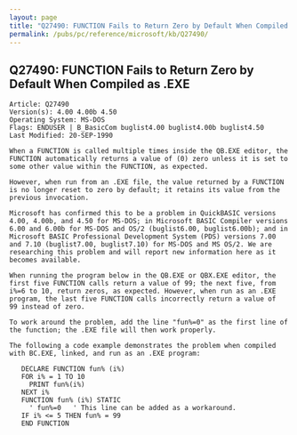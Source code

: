 ```yaml
---
layout: page
title: "Q27490: FUNCTION Fails to Return Zero by Default When Compiled as .EXE"
permalink: /pubs/pc/reference/microsoft/kb/Q27490/
---
```


## Q27490: FUNCTION Fails to Return Zero by Default When Compiled as .EXE

	Article: Q27490
	Version(s): 4.00 4.00b 4.50
	Operating System: MS-DOS
	Flags: ENDUSER | B_BasicCom buglist4.00 buglist4.00b buglist4.50
	Last Modified: 20-SEP-1990
	
	When a FUNCTION is called multiple times inside the QB.EXE editor, the
	FUNCTION automatically returns a value of (0) zero unless it is set to
	some other value within the FUNCTION, as expected.
	
	However, when run from an .EXE file, the value returned by a FUNCTION
	is no longer reset to zero by default; it retains its value from the
	previous invocation.
	
	Microsoft has confirmed this to be a problem in QuickBASIC versions
	4.00, 4.00b, and 4.50 for MS-DOS; in Microsoft BASIC Compiler versions
	6.00 and 6.00b for MS-DOS and OS/2 (buglist6.00, buglist6.00b); and in
	Microsoft BASIC Professional Development System (PDS) versions 7.00
	and 7.10 (buglist7.00, buglist7.10) for MS-DOS and MS OS/2. We are
	researching this problem and will report new information here as it
	becomes available.
	
	When running the program below in the QB.EXE or QBX.EXE editor, the
	first five FUNCTION calls return a value of 99; the next five, from
	i%=6 to 10, return zeros, as expected. However, when run as an .EXE
	program, the last five FUNCTION calls incorrectly return a value of
	99 instead of zero.
	
	To work around the problem, add the line "fun%=0" as the first line of
	the function; the .EXE file will then work properly.
	
	The following a code example demonstrates the problem when compiled
	with BC.EXE, linked, and run as an .EXE program:
	
	   DECLARE FUNCTION fun% (i%)
	   FOR i% = 1 TO 10
	     PRINT fun%(i%)
	   NEXT i%
	   FUNCTION fun% (i%) STATIC
	     ' fun%=0   ' This line can be added as a workaround.
	   IF i% <= 5 THEN fun% = 99
	   END FUNCTION
